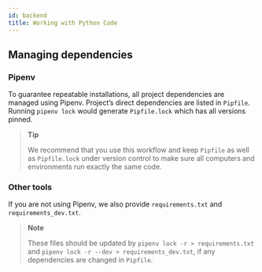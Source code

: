 ```yaml
---
id: backend
title: Working with Python Code
---
```


## Managing dependencies

### Pipenv

To guarantee repeatable installations, all project dependencies are managed using Pipenv. Project’s direct dependencies are listed in `Pipfile`. 
Running `pipenv lock` would generate `Pipfile.lock` which has all versions pinned.

>**Tip**
>
>We recommend that you use this workflow and keep `Pipfile` as well as `Pipfile.lock` under version control to make sure all computers and environments run exactly the same code.

### Other tools

If you are not using Pipenv, we also provide `requirements.txt` and `requirements_dev.txt`. 

>**Note**
>
>These files should be updated by `pipenv lock -r > requirements.txt` and `pipenv lock -r --dev > requirements_dev.txt`, if any dependencies are changed in `Pipfile`.

